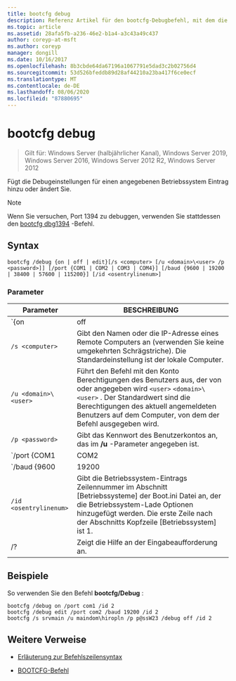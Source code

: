 ```yaml
---
title: bootcfg debug
description: Referenz Artikel für den bootcfg-Debugbefehl, mit dem die Debugeinstellungen für einen angegebenen Betriebssystem Eintrag hinzugefügt oder geändert werden.
ms.topic: article
ms.assetid: 28afa5fb-a236-46e2-b1a4-a3c43a49c437
author: coreyp-at-msft
ms.author: coreyp
manager: dongill
ms.date: 10/16/2017
ms.openlocfilehash: 8b3cbde64da67196a1067791e5dad3c2b02756d4
ms.sourcegitcommit: 53d526bfeddb89d28af44210a23ba417f6ce0ecf
ms.translationtype: MT
ms.contentlocale: de-DE
ms.lasthandoff: 08/06/2020
ms.locfileid: "87880695"
---
```

# <a name="bootcfg-debug"></a>bootcfg debug

> Gilt für: Windows Server (halbjährlicher Kanal), Windows Server 2019, Windows Server 2016, Windows Server 2012 R2, Windows Server 2012

Fügt die Debugeinstellungen für einen angegebenen Betriebssystem Eintrag hinzu oder ändert Sie.

>[!NOTE]
> Wenn Sie versuchen, Port 1394 zu debuggen, verwenden Sie stattdessen den [bootcfg dbg1394](bootcfg-dbg1394.md) -Befehl.

## <a name="syntax"></a>Syntax

```
bootcfg /debug {on | off | edit}[/s <computer> [/u <domain>\<user> /p <password>]] [/port {COM1 | COM2 | COM3 | COM4}] [/baud {9600 | 19200 | 38400 | 57600 | 115200}] [/id <osentrylinenum>]
```

### <a name="parameters"></a>Parameter

| Parameter | BESCHREIBUNG |
| --------- | ----------- |
| `{on | off | edit}` | Gibt den Wert für das Port Debuggen an, einschließlich:<ul><li>**auf.** Aktiviert die Unterstützung für Remote Debugging durch Hinzufügen der/Debug-Option zum angegebenen `<osentrylinenum>` .</li><li>**abgeschrieben.** Deaktiviert die Unterstützung für Remote Debugging, indem die/Debug-Option aus dem angegebenen entfernt wird <osentrylinenum> .</li><li>**Bearbeiten.** Ermöglicht Änderungen an den Einstellungen für Port und Baudrate durch Ändern der Werte, die mit der/Debug-Option für das angegebene verknüpft sind <osentrylinenum> .</li></ul> |
| `/s <computer>` | Gibt den Namen oder die IP-Adresse eines Remote Computers an (verwenden Sie keine umgekehrten Schrägstriche). Die Standardeinstellung ist der lokale Computer. |
| `/u <domain>\<user>`  | Führt den Befehl mit den Konto Berechtigungen des Benutzers aus, der von oder angegeben wird `<user>` `<domain>\<user>` . Der Standardwert sind die Berechtigungen des aktuell angemeldeten Benutzers auf dem Computer, von dem der Befehl ausgegeben wird. |
| `/p <password>` | Gibt das Kennwort des Benutzerkontos an, das im **/u** -Parameter angegeben ist. |
| `/port {COM1 | COM2 | COM3 | COM4}` |  Gibt den COM-Port an, der für das Debugging verwendet werden soll. Verwenden Sie diesen Parameter nicht, wenn das Debuggen deaktiviert ist. |
| `/baud {9600 | 19200 | 38400 | 57600 | 115200}` | Gibt die Baudrate an, die für das Debugging verwendet werden soll. Verwenden Sie diesen Parameter nicht, wenn das Debuggen deaktiviert ist. |
| `/id <osentrylinenum>` | Gibt die Betriebssystem-Eintrags Zeilennummer im Abschnitt [Betriebssysteme] der Boot.ini Datei an, der die Betriebssystem-Lade Optionen hinzugefügt werden. Die erste Zeile nach der Abschnitts Kopfzeile [Betriebssystem] ist 1. |
| /? | Zeigt die Hilfe an der Eingabeaufforderung an. |

## <a name="examples"></a>Beispiele

So verwenden Sie den Befehl **bootcfg/Debug** :

```
bootcfg /debug on /port com1 /id 2
bootcfg /debug edit /port com2 /baud 19200 /id 2
bootcfg /s srvmain /u maindom\hiropln /p p@ssW23 /debug off /id 2
```

## <a name="additional-references"></a>Weitere Verweise

- [Erläuterung zur Befehlszeilensyntax](command-line-syntax-key.md)

- [BOOTCFG-Befehl](bootcfg.md)

